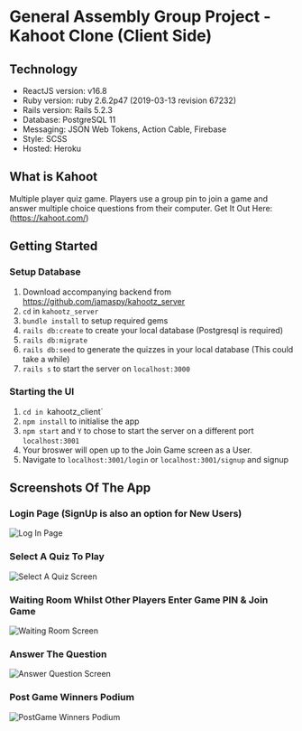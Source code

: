 # General Assembly Group Project - Kahoot Clone (Client Side)

## Technology
* ReactJS version: v16.8
* Ruby version: ruby 2.6.2p47 (2019-03-13 revision 67232)
* Rails version: Rails 5.2.3
* Database: PostgreSQL 11
* Messaging: JSON Web Tokens, Action Cable, Firebase
* Style: SCSS
* Hosted: Heroku


## What is Kahoot
Multiple player quiz game. Players use a group pin to join a game and answer multiple choice questions from their computer.
Get It Out Here: (https://kahoot.com/)

## Getting Started

### Setup Database
1. Download accompanying backend from https://github.com/jamaspy/kahootz_server
2. `cd` in `kahootz_server`
3. `bundle install` to setup required gems
4. `rails db:create` to create your local database (Postgresql is required)
5. `rails db:migrate` 
6. `rails db:seed` to generate the quizzes in your local database (This could take a while)
7. `rails s` to start the server on `localhost:3000`

### Starting the UI 
1. `cd in `kahootz_client`
2. `npm install` to initialise the app
3. `npm start` and `Y` to chose to start the server on a different port `localhost:3001`
4. Your broswer will open up to the Join Game screen as a User. 
5. Navigate to `localhost:3001/login` or `localhost:3001/signup` and signup

## Screenshots Of The App

### Login Page (SignUp is also an option for New Users)
![Log In Page](https://github.com/jamaspy/kahootz_client/blob/master/README_screenshots/login.png)
### Select A Quiz To Play 
![Select A Quiz Screen](https://github.com/jamaspy/kahootz_client/blob/master/README_screenshots/selectquiz.png)
### Waiting Room Whilst Other Players Enter Game PIN & Join Game
![Waiting Room Screen](https://github.com/jamaspy/kahootz_client/blob/master/README_screenshots/waitingroom.png)
### Answer The Question 
![Answer Question Screen](https://github.com/jamaspy/kahootz_client/blob/master/README_screenshots/answerquestion.png)
### Post Game Winners Podium
![PostGame Winners Podium](https://github.com/jamaspy/kahootz_client/blob/master/README_screenshots/podium.png)



